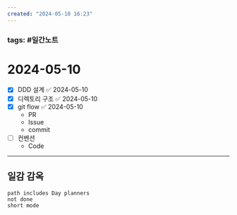 ```yaml
---
created: "2024-05-10 16:23"
---
```


### tags: #일간노트
  
# 2024-05-10 
- [x] DDD 설계 ✅ 2024-05-10
- [x] 디렉토리 구조 ✅ 2024-05-10
- [x] git flow ✅ 2024-05-10
	- PR
	- Issue
	- commit
- [ ] 컨벤션
	- Code
  
---  
## 일감 감옥  
```tasks  
path includes Day planners
not done  
short mode  
```